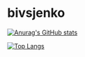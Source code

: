 # bivsjenko

[![Anurag's GitHub stats](https://github-readme-stats.vercel.app/api?username=bivtsjenko)](https://github.com/anuraghazra/github-readme-stats)

[![Top Langs](https://github-readme-stats-rho-livid-39.vercel.app/api/top-langs/?username=bivtsjenko&layout=compact)](https://github.com/bivtsjenko/[github-readme-stats](https://github.com/bivtsjenko/github-readme-stats))


